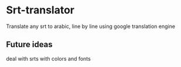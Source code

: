 # Srt-translator
Translate any srt to arabic, line by line using google translation engine

## Future ideas
deal with srts with colors and fonts
